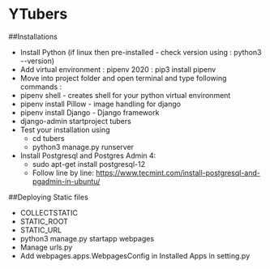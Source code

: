 # YTubers

##Installations 

+ Install Python (if linux then pre-installed - check version using : python3 --version)
+ Add virtual environment : pipenv 2020 : pip3 install pipenv
+ Move into project folder and open terminal and type following commands :
+ pipenv shell - creates shell for your python virtual environment
+ pipenv install Pillow - image handling for django
+ pipenv install Django - Django framework
+ django-admin startproject tubers  
+ Test your installation using
   + cd tubers 
   + python3 manage.py runserver 
+ Install Postgresql and Postgres Admin 4:
   + sudo apt-get install postgresql-12
   + Follow line by line: https://www.tecmint.com/install-postgresql-and-pgadmin-in-ubuntu/ 


##Deploying Static files

+ COLLECTSTATIC
+ STATIC_ROOT
+ STATIC_URL
+ python3 manage.py startapp webpages 
+ Manage urls.py
+ Add webpages.apps.WebpagesConfig in Installed Apps in setting.py
